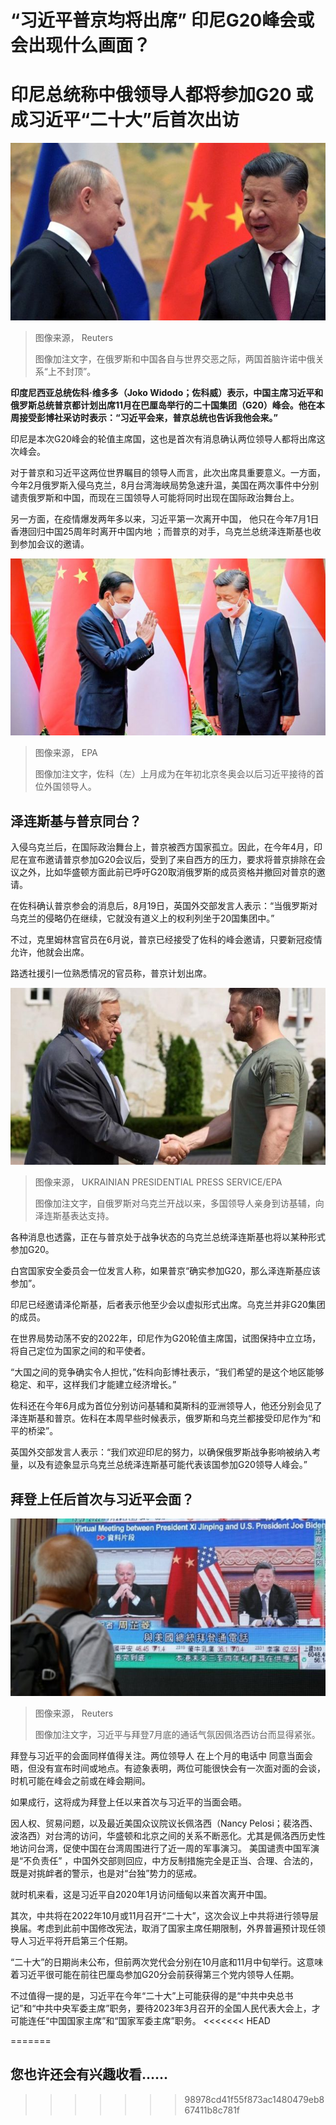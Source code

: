 # “习近平普京均将出席” 印尼G20峰会或会出现什么画面？

#  印尼总统称中俄领导人都将参加G20 或成习近平“二十大”后首次出访


![Vladimir Putin and Xi Jinping shaking hands](_126376260_b9eb18973e0a242faef8c221b28c8913dc8b661c.jpg)

> 图像来源，  Reuters
>
> 图像加注文字，在俄罗斯和中国各自与世界交恶之际，两国首脑许诺中俄关系“上不封顶”。

**印度尼西亚总统佐科·维多多（Joko Widodo；佐科威）表示，中国主席习近平和俄罗斯总统普京都计划出席11月在巴厘岛举行的二十国集团（G20）峰会。他在本周接受彭博社采访时表示：“习近平会来，普京总统也告诉我他会来。”**

印尼是本次G20峰会的轮值主席国，这也是首次有消息确认两位领导人都将出席这次峰会。

对于普京和习近平这两位世界瞩目的领导人而言，此次出席具重要意义。一方面，今年2月俄罗斯入侵乌克兰，8月台湾海峡局势急速升温，美国在两次事件中分别谴责俄罗斯和中国，而现在三国领导人可能将同时出现在国际政治舞台上。

另一方面，在疫情爆发两年多以来，习近平第一次离开中国， 他只在今年7月1日香港回归中国25周年时离开中国内地  ；而普京的对手，乌克兰总统泽连斯基也收到参加会议的邀请。

![习近平（右）在北京人民大会堂接待佐科（左）（26/7/2022）](_126390409_125406.shutterstock_editorial_indonesian_president_joko_widodo_13048143e.jpg)

> 图像来源，  EPA
>
> 图像加注文字，佐科（左）上月成为在年初北京冬奥会以后习近平接待的首位外国领导人。

##  泽连斯基与普京同台？

入侵乌克兰后，在国际政治舞台上，普京被西方国家孤立。因此，在今年4月，印尼在宣布邀请普京参加G20会议后，受到了来自西方的压力，要求将普京排除在会议之外，比如华盛顿方面此前已呼吁G20取消俄罗斯的成员资格并撤回对普京的邀请。

在佐科确认普京参会的消息后，8月19日，英国外交部发言人表示：“当俄罗斯对乌克兰的侵略仍在继续，它就没有道义上的权利列坐于20国集团中。”

不过，克里姆林宫官员在6月说，普京已经接受了佐科的峰会邀请，只要新冠疫情允许，他就会出席。

路透社援引一位熟悉情况的官员称，普京计划出席。

![泽连斯基（右）在基辅迎接古特雷斯（左）（18/8/2022）](_126390407_144657.shutterstock_editorial_turkish_president_erdogan_un_sg_13107811a.jpg)

> 图像来源，  UKRAINIAN PRESIDENTIAL PRESS SERVICE/EPA
>
> 图像加注文字，自俄罗斯对乌克兰开战以来，多国领导人亲身到访基辅，向泽连斯基表达支持。

各种消息也透露，正在与普京处于战争状态的乌克兰总统泽连斯基也将以某种形式参加G20。

白宫国家安全委员会一位发言人称，如果普京“确实参加G20，那么泽连斯基应该参加”。

印尼已经邀请泽伦斯基，后者表示他至少会以虚拟形式出席。乌克兰并非G20集团的成员。

在世界局势动荡不安的2022年，印尼作为G20轮值主席国，试图保持中立立场，将自己定位为国家之间的和平使者。

“大国之间的竞争确实令人担忧，”佐科向彭博社表示，“我们希望的是这个地区能够稳定、和平，这样我们才能建立经济增长。”

佐科还在今年6月成为首位分别访问基辅和莫斯科的亚洲领导人，他还分别会见了泽连斯基和普京。佐科在本周早些时候表示，俄罗斯和乌克兰都接受印尼作为“和平的桥梁”。

英国外交部发言人表示：“我们欢迎印尼的努力，以确保俄罗斯战争影响被纳入考量，以及有迹象显示乌克兰总统泽连斯基可能代表该国参加G20领导人峰会。”

##  拜登上任后首次与习近平会面？

![一名男子在香港一家购物中心观看电视播出的习近平与拜登通话的新闻（29/7/2022）](_126390406_061306.2022-07-29t061214z_1450691330_rc2hlv9js55u_rtrmadp_3_usa-china-biden-xi.jpg)

> 图像来源，  Reuters
>
> 图像加注文字，习近平与拜登7月底的通话气氛因佩洛西访台而显得紧张。

拜登与习近平的会面同样值得关注。两位领导人 在上个月的电话中  同意当面会晤，但没有宣布时间或地点。有迹象表明，两位可能很快会有一次面对面的会谈，时机可能在峰会之前或在峰会期间。

如果成行，这将成为拜登上任以来首次与习近平的当面会晤。

因人权、贸易问题，以及最近美国众议院议长佩洛西（Nancy Pelosi；裴洛西、波洛西）对台湾的访问，华盛顿和北京之间的关系不断恶化。尤其是佩洛西历史性地访问台湾，促使中国在台湾周围进行了近一周的军事演习。
 美国谴责中国军演是“不负责任”  ，中国外交部则回应，中方反制措施完全是正当、合理、合法的，既是对挑衅者的警示，也是对“台独”势力的惩戒。

就时机来看，这是习近平自2020年1月访问缅甸以来首次离开中国。

其次，中共将在2022年10月或11月召开“二十大”，这次会议上中共将进行领导层换届。考虑到此前中国修改宪法，取消了国家主席任期限制，外界普遍预计现任领导人习近平将开启第三个任期。

“二十大”的日期尚未公布，但前两次党代会分别在10月底和11月中旬举行。这意味着习近平很可能在前往巴厘岛参加G20分会前获得第三个党内领导人任期。

不过值得一提的是，习近平在今年“二十大”上可能获得的是“中共中央总书记”和“中共中央军委主席”职务，要待2023年3月召开的全国人民代表大会上，才可能连任“中国国家主席”和“国家军委主席”职务。
<<<<<<< HEAD

=======

##  您也许还会有兴趣收看……
>>>>>>> 98978cd41f55f873ac1480479eb867411b8c781f






